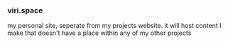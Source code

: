 ### viri.space
my personal site, seperate from my projects website.
it will host content I make that doesn't have a place within any of my other projects
